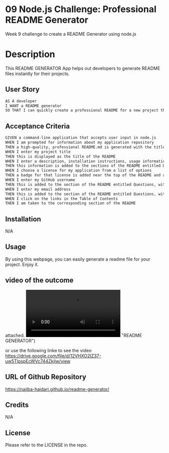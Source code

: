 # 09 Node.js Challenge: Professional README Generator
Week 9 challenge to create a README Generator using node.js

# Description
This README GENERATOR App helps out developers to generate README files instantly for their projects.

## User Story

```md
AS A developer
I WANT a README generator
SO THAT I can quickly create a professional README for a new project through node.js in command line
```

## Acceptance Criteria

```md
GIVEN a command-line application that accepts user input in node.js
WHEN I am prompted for information about my application repository
THEN a high-quality, professional README.md is generated with the title of my project and sections entitled Description, Table of Contents, Installation, Usage, License, Contributing, Tests, and Questions
WHEN I enter my project title
THEN this is displayed as the title of the README
WHEN I enter a description, installation instructions, usage information, contribution guidelines, and test instructions
THEN this information is added to the sections of the README entitled Description, Installation, Usage, Contributing, and Tests
WHEN I choose a license for my application from a list of options
THEN a badge for that license is added near the top of the README and a notice is added to the section of the README entitled License that explains which license the application is covered under
WHEN I enter my GitHub username
THEN this is added to the section of the README entitled Questions, with a link to my GitHub profile
WHEN I enter my email address
THEN this is added to the section of the README entitled Questions, with instructions on how to reach me with additional questions
WHEN I click on the links in the Table of Contents
THEN I am taken to the corresponding section of the README
```

## Installation

N/A

## Usage

By using this webpage, you can easily generate a readme file for your project. Enjoy it.

## video of the outcome

attached. 
![READEME generator](./Video-%20README%20Generator.webm) 
"README GENERATOR")

or use the following linke to see the video
https://drive.google.com/file/d/12VHXO2IZ37-uw5TlpspEcWVc744Zkjlw/view

## URL of Github Repository
https://najiba-haidari.github.io/readme-generator/



## Credits

N/A

## License

Please refer to the LICENSE in the repo.
